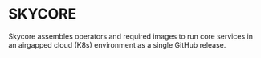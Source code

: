 # SKYCORE

Skycore assembles operators and required images to run core services in an airgapped cloud (K8s) environment as a single GitHub release.
